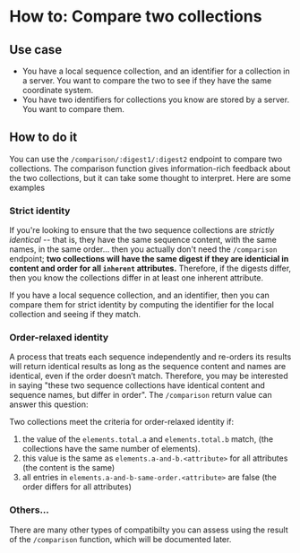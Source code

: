 
# How to: Compare two collections

## Use case

- You have a local sequence collection, and an identifier for a collection in a server. You want to compare the two to see if they have the same coordinate system.
- You have two identifiers for collections you know are stored by a server. You want to compare them.


## How to do it

You can use the `/comparison/:digest1/:digest2` endpoint to compare two collections. The comparison function gives information-rich feedback about the two collections, but it can take some thought to interpret. Here are some examples

### Strict identity

If you're looking to ensure that the two sequence collections are *strictly identical* -- that is, they have the same sequence content, with the same names, in the same order... then you actually don't need the `/comparison` endpoint; **two collections will have the same digest if they are identicial in content and order for all `inherent` attributes.** Therefore, if the digests differ, then you know the collections differ in at least one inherent attribute.

If you have a local sequence collection, and an identifier, then you can compare them for strict identity by computing the identifier for the local collection and seeing if they match.

### Order-relaxed identity

A process that treats each sequence independently and re-orders its results will return identical results as long as the sequence content and names are identical, even if the order doesn’t match. Therefore, you may be interested in saying "these two sequence collections have identical content and sequence names, but differ in order". The `/comparison` return value can answer this question:

Two collections meet the criteria for order-relaxed identity if:

1. the value of the `elements.total.a` and `elements.total.b` match, (the collections have the same number of elements).
2. this value is the same as `elements.a-and-b.<attribute>` for all attributes (the content is the same)
3. all entries in `elements.a-and-b-same-order.<attribute>` are false (the order differs for all attributes)

### Others...

There are many other types of compatibilty you can assess using the result of the `/comparison` function, which will be documented later.

